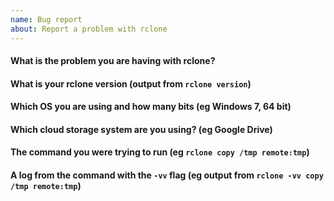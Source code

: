 ```yaml
---
name: Bug report
about: Report a problem with rclone
---
```


<!--

Welcome :-) We understand you are having a problem with rclone; we want to help you with that!

If you've just got a question or aren't sure if you've found a bug then please use the rclone forum:

    https://forum.rclone.org/

instead of filing an issue for a quick response.

If you think you might have found a bug, please can you try to replicate it with the latest beta?

    https://beta.rclone.org/
    
If you can still replicate it with the latest beta, then please fill in the info below which makes our lives much easier.  A log with -vv will make our day :-)

Thank you

The Rclone Developers

-->

#### What is the problem you are having with rclone?



#### What is your rclone version (output from `rclone version`)



#### Which OS you are using and how many bits (eg Windows 7, 64 bit)



####  Which cloud storage system are you using? (eg Google Drive)



#### The command you were trying to run (eg `rclone copy /tmp remote:tmp`)



#### A log from the command with the `-vv` flag (eg output from `rclone -vv copy /tmp remote:tmp`)


